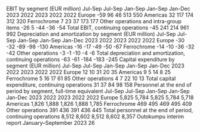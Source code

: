 EBIT by segment (EUR million)
Jul-Sep
Jul-Sep
Jan-Sep
Jan-Sep
Jan-Dec
2023
2022
2023
2022
2022
Europe
-59
96
46
513
550
Americas
32
117
174
312
320
Ferrochrome
7
23
37
173
177
Other operations and intra-group items
-26
5
-44
-36
-54
Total EBIT, continuing operations
-45
241
214
961
992
Depreciation and amortization by segment (EUR million)
Jul-Sep
Jul-Sep
Jan-Sep
Jan-Sep
Jan-Dec
2023
2022
2023
2022
2022
Europe
-30
-32
-89
-98
-130
Americas
-16
-17
-49
-50
-67
Ferrochrome
-14
-10
-36
-32
-42
Other operations
-3
-1
-10
-4
-6
Total depreciation and amortization, continuing operations
-63
-61
-184
-183
-245
Capital expenditure by segment (EUR million)
Jul-Sep
Jul-Sep
Jan-Sep
Jan-Sep
Jan-Dec
2023
2022
2023
2022
2022
Europe
12
10
31
20
35
Americas
9
5
14
8
25
Ferrochrome
5
16
17
61
85
Other operations
4
7
22
10
13
Total capital expenditure, continuing operations
31
37
84
98
158
Personnel at the end of period by segment, full-time 
equivalent
Jul-Sep
Jul-Sep
Jan-Sep
Jan-Sep
Jan-Dec
2023
2022
2023
2022
2022
Europe
5,825
5,784
5,825
5,784
5,718
Americas
1,826
1,888
1,826
1,888
1,785
Ferrochrome
469
495
469
495
409
Other operations
391
436
391
436
445
Total personnel at the end of period, continuing operations
8,512
8,602
8,512
8,602
8,357
Outokumpu interim report January–September 2023      26
